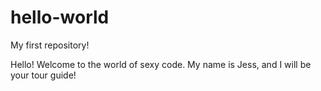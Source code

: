 # hello-world
My first repository!

Hello!
Welcome to the world of sexy code.
My name is Jess, and I will be your tour guide!
